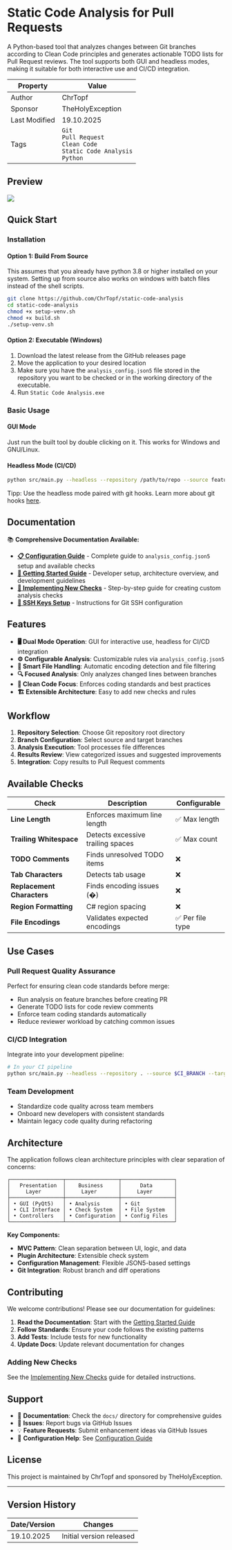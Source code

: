 # Static Code Analysis for Pull Requests

A Python-based tool that analyzes changes between Git branches according to Clean Code principles and generates actionable TODO lists for Pull Request reviews. The tool supports both GUI and headless modes, making it suitable for both interactive use and CI/CD integration.

| Property      | Value                                                                             |
| ------------- |-----------------------------------------------------------------------------------|
| Author        | ChrTopf                                                                           |
| Sponsor       | TheHolyException                                                                  |
| Last Modified | 19.10.2025                                                                        |
| Tags          | `Git`<br/>`Pull Request`<br/>`Clean Code`<br/>`Static Code Analysis`<br/>`Python` |

## Preview

![](./assets/20251019%20preview.png)

## Quick Start

### Installation

#### Option 1: Build From Source

This assumes that you already have python 3.8 or higher installed on your system.
Setting up from source also works on windows with batch files instead of the shell scripts.

```bash
git clone https://github.com/ChrTopf/static-code-analysis
cd static-code-analysis
chmod +x setup-venv.sh
chmod +x build.sh
./setup-venv.sh
```

#### Option 2: Executable (Windows)

1. Download the latest release from the GitHub releases page
2. Move the application to your desired location
3. Make sure you have the `analysis_config.json5` file stored in the repository you want to be checked or in the working directory of the executable. 
4. Run `Static Code Analysis.exe`

### Basic Usage

#### GUI Mode

Just run the built tool by double clicking on it. This works for Windows and GNU/Linux.

#### Headless Mode (CI/CD)

```bash
python src/main.py --headless --repository /path/to/repo --source feature-branch --target main
```

Tipp: Use the headless mode paired with git hooks. Learn more about git hooks [here](https://git-scm.com/book/en/v2/Customizing-Git-Git-Hooks).

## Documentation

📚 **Comprehensive Documentation Available:**

- **[📋 Configuration Guide](docs/configuration.md)** - Complete guide to `analysis_config.json5` setup and available checks
- **[🚀 Getting Started Guide](docs/getting-started.md)** - Developer setup, architecture overview, and development guidelines
- **[🔧 Implementing New Checks](docs/implementing-checks.md)** - Step-by-step guide for creating custom analysis checks
- **[🔑 SSH Keys Setup](docs/setup-ssh-keys.md)** - Instructions for Git SSH configuration

## Features

- **🖥️ Dual Mode Operation**: GUI for interactive use, headless for CI/CD integration
- **⚙️ Configurable Analysis**: Customizable rules via `analysis_config.json5`
- **📁 Smart File Handling**: Automatic encoding detection and file filtering
- **🔍 Focused Analysis**: Only analyzes changed lines between branches
- **🌟 Clean Code Focus**: Enforces coding standards and best practices
- **🏗️ Extensible Architecture**: Easy to add new checks and rules

## Workflow

1. **Repository Selection**: Choose Git repository root directory
2. **Branch Configuration**: Select source and target branches
3. **Analysis Execution**: Tool processes file differences
4. **Results Review**: View categorized issues and suggested improvements
5. **Integration**: Copy results to Pull Request comments

## Available Checks

| Check                      | Description                       | Configurable    |
| -------------------------- | --------------------------------- | --------------- |
| **Line Length**            | Enforces maximum line length      | ✅ Max length    |
| **Trailing Whitespace**    | Detects excessive trailing spaces | ✅ Max count     |
| **TODO Comments**          | Finds unresolved TODO items       | ❌               |
| **Tab Characters**         | Detects tab usage                 | ❌               |
| **Replacement Characters** | Finds encoding issues (�)         | ❌               |
| **Region Formatting**      | C# region spacing                 | ❌               |
| **File Encodings**         | Validates expected encodings      | ✅ Per file type |

## Use Cases

### Pull Request Quality Assurance

Perfect for ensuring clean code standards before merge:

- Run analysis on feature branches before creating PR
- Generate TODO lists for code review comments
- Enforce team coding standards automatically
- Reduce reviewer workload by catching common issues

### CI/CD Integration

Integrate into your development pipeline:

```bash
# In your CI pipeline
python src/main.py --headless --repository . --source $CI_BRANCH --target main --quiet
```

### Team Development

- Standardize code quality across team members
- Onboard new developers with consistent standards
- Maintain legacy code quality during refactoring

## Architecture

The application follows clean architecture principles with clear separation of concerns:

```
┌─────────────────┬─────────────────┬─────────────────┐
│   Presentation  │    Business     │      Data       │
│     Layer       │     Layer       │     Layer       │
├─────────────────┼─────────────────┼─────────────────┤
│ • GUI (PyQt5)   │ • Analysis      │ • Git           │
│ • CLI Interface │ • Check System  │ • File System   │
│ • Controllers   │ • Configuration │ • Config Files  │
└─────────────────┴─────────────────┴─────────────────┘
```

**Key Components:**

- **MVC Pattern**: Clean separation between UI, logic, and data
- **Plugin Architecture**: Extensible check system
- **Configuration Management**: Flexible JSON5-based settings
- **Git Integration**: Robust branch and diff operations

## Contributing

We welcome contributions! Please see our documentation for guidelines:

1. **Read the Documentation**: Start with the [Getting Started Guide](docs/getting-started.md)
2. **Follow Standards**: Ensure your code follows the existing patterns
3. **Add Tests**: Include tests for new functionality
4. **Update Docs**: Update relevant documentation for changes

### Adding New Checks

See the [Implementing New Checks](docs/implementing-checks.md) guide for detailed instructions.

## Support

- 📖 **Documentation**: Check the `docs/` directory for comprehensive guides
- 🐛 **Issues**: Report bugs via GitHub Issues
- 💡 **Feature Requests**: Submit enhancement ideas via GitHub Issues
- 🔧 **Configuration Help**: See [Configuration Guide](docs/configuration.md)

## License

This project is maintained by ChrTopf and sponsored by TheHolyException.

---

## Version History

| Date/Version | Changes                  |
| ------------ | ------------------------ |
| 19.10.2025   | Initial version released |